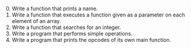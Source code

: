 0.	Write a function that prints a name.
1.	Write a function that executes a function given as a parameter on each element of an array.
2.	Write a function that searches for an integer.
3.	Write a program that performs simple operations.
4.	Write a program that prints the opcodes of its own main function.
